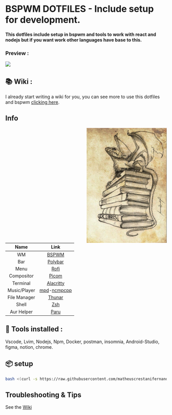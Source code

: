 # BSPWM DOTFILES - Include setup for development.
#### This dotfiles include setup in bspwm and tools to work with react and nodejs but if you want work other languages have base to this.

### Preview :
<img src="/preview.png" />

## 📚 Wiki :
I already start writing a wiki for you, you can see more to use this dotfiles and bspwm <a href="https://github.com/matheuscrestanifernandes/dotfiles/wiki">clicking here</a>.

## Info
<img src="/dragon.jpg" alt="Linux Fetch" align="right" width="250">

|Name|Link|
|:---:|:---:|
|WM|[BSPWM](https://github.com/baskerville/bspwm)|
|Bar|[Polybar](https://github.com/polybar/polybar)|
|Menu|[Rofi](https://github.com/davatorium/rofi)|
|Compositor|[Picom](https://archlinux.org/packages/community/x86_64/picom/)|
|Terminal|[Alacritty](https://github.com/alacritty/alacritty)|
|Music/Player|[mpd](https://archlinux.org/packages/extra/x86_64/mpd/)-[ncmpcpp](https://archlinux.org/packages/community/x86_64/ncmpcpp/)|
|File Manager|[Thunar](https://archlinux.org/packages/extra/x86_64/thunar/)|
|Shell|[Zsh](https://archlinux.org/packages/extra/x86_64/zsh/)|
|Aur Helper|[Paru](https://github.com/Morganamilo/paru)|

## 🚀 Tools installed :
Vscode, Lvim, Nodejs, Npm, Docker, postman, insomnia, Android-Studio, figma, notion, chrome.

## 📦 setup

```sh
bash <(curl -s https://raw.githubusercontent.com/matheuscrestanifernandes/dotfiles/main/install.sh)
```

## Troubleshooting & Tips

See the [Wiki](https://github.com/matheuscrestanifernandes/dotfiles/wiki)
